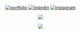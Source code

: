 <div align="center">

  [![portfolio](https://img.shields.io/badge/portfolio-000?style=for-the-badge&logo=ko-fi&logoColor=ffffff&color=161b22)](https://josuehoenicka-portfolio2.web.app/#/)
  [![linkedin](https://img.shields.io/badge/linkedin-000?style=for-the-badge&logo=linkedin&logoColor=ffffff&color=161b22)](https://www.linkedin.com/in/josuehoenicka/)
  [![instagram](https://img.shields.io/badge/instagram-000?style=for-the-badge&logo=instagram&logoColor=ffffff&color=161b22)](https://www.instagram.com/josuehoenicka/?hl=es)
 
![](https://github-profile-trophy.vercel.app/?username=josuehoenicka&theme=darkhub&no-frame=false&no-bg=true&margin-w=4)

![](https://quotes-github-readme.vercel.app/api?type=horizontal&theme=radical)

  
  </div>
  <div align="center">
  
  </div>
